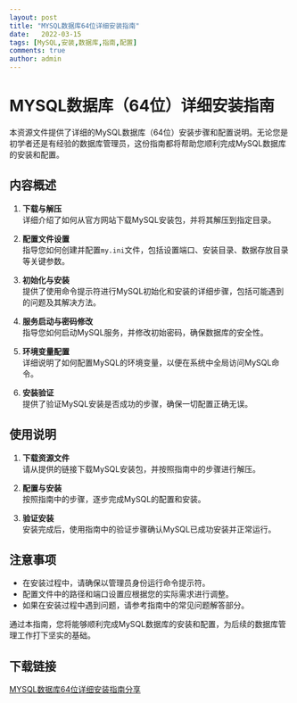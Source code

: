 ```yaml
---
layout: post
title: "MYSQL数据库64位详细安装指南"
date:   2022-03-15
tags: [MySQL,安装,数据库,指南,配置]
comments: true
author: admin
---
```

# MYSQL数据库（64位）详细安装指南

本资源文件提供了详细的MySQL数据库（64位）安装步骤和配置说明。无论您是初学者还是有经验的数据库管理员，这份指南都将帮助您顺利完成MySQL数据库的安装和配置。

## 内容概述

1. **下载与解压**  
   详细介绍了如何从官方网站下载MySQL安装包，并将其解压到指定目录。

2. **配置文件设置**  
   指导您如何创建并配置`my.ini`文件，包括设置端口、安装目录、数据存放目录等关键参数。

3. **初始化与安装**  
   提供了使用命令提示符进行MySQL初始化和安装的详细步骤，包括可能遇到的问题及其解决方法。

4. **服务启动与密码修改**  
   指导您如何启动MySQL服务，并修改初始密码，确保数据库的安全性。

5. **环境变量配置**  
   详细说明了如何配置MySQL的环境变量，以便在系统中全局访问MySQL命令。

6. **安装验证**  
   提供了验证MySQL安装是否成功的步骤，确保一切配置正确无误。

## 使用说明

1. **下载资源文件**  
   请从提供的链接下载MySQL安装包，并按照指南中的步骤进行解压。

2. **配置与安装**  
   按照指南中的步骤，逐步完成MySQL的配置和安装。

3. **验证安装**  
   安装完成后，使用指南中的验证步骤确认MySQL已成功安装并正常运行。

## 注意事项

- 在安装过程中，请确保以管理员身份运行命令提示符。
- 配置文件中的路径和端口设置应根据您的实际需求进行调整。
- 如果在安装过程中遇到问题，请参考指南中的常见问题解答部分。

通过本指南，您将能够顺利完成MySQL数据库的安装和配置，为后续的数据库管理工作打下坚实的基础。

## 下载链接

[MYSQL数据库64位详细安装指南分享](https://pan.quark.cn/s/4f3fb087e3ba)
